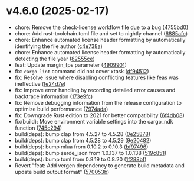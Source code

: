 # v4.6.0 (2025-02-17)

* chore: Remove the check-license workflow file due to a bug ([4755bd0](https://github.com/shadow3aaa/fas-rs/commit/4755bd0))
* chore: Add rust-toolchain.toml file and set to nightly channel ([6885afc](https://github.com/shadow3aaa/fas-rs/commit/6885afc))
* chore: Enhance automated license header formatting by automatically identifying the file author ([c4e738a](https://github.com/shadow3aaa/fas-rs/commit/c4e738a))
* chore: Enhance automated license header formatting by automatically detecting the file year ([82555ce](https://github.com/shadow3aaa/fas-rs/commit/82555ce))
* feat: Update margin_fps parameter ([4909901](https://github.com/shadow3aaa/fas-rs/commit/4909901))
* fix: `cargo lint` command did not cover xtask ([df94512](https://github.com/shadow3aaa/fas-rs/commit/df94512))
* fix: Resolve issue where disabling conflicting features like feas was ineffective ([fe24d7e](https://github.com/shadow3aaa/fas-rs/commit/fe24d7e))
* fix: Improve error handling by recording detailed error causes and backtrace information ([173e9fc](https://github.com/shadow3aaa/fas-rs/commit/173e9fc))
* fix: Remove debugging information from the release configuration to optimize build performance ([7974ada](https://github.com/shadow3aaa/fas-rs/commit/7974ada))
* fix: Downgrade Rust edition to 2021 for better compatibility ([6f4db08](https://github.com/shadow3aaa/fas-rs/commit/6f4db08))
* fix(build): Move environment variable settings into the cargo_ndk function ([745c294](https://github.com/shadow3aaa/fas-rs/commit/745c294))
* build(deps): bump clap from 4.5.27 to 4.5.28 ([0e25878](https://github.com/shadow3aaa/fas-rs/commit/0e25878))
* build(deps): bump clap from 4.5.28 to 4.5.29 ([9e20482](https://github.com/shadow3aaa/fas-rs/commit/9e20482))
* build(deps): bump mlua from 0.10.2 to 0.10.3 ([bf97496](https://github.com/shadow3aaa/fas-rs/commit/bf97496))
* build(deps): bump serde_json from 1.0.137 to 1.0.138 ([519c851](https://github.com/shadow3aaa/fas-rs/commit/519c851))
* build(deps): bump toml from 0.8.19 to 0.8.20 ([1f288bf](https://github.com/shadow3aaa/fas-rs/commit/1f288bf))
* Revert "feat: Add vergen dependency to generate build metadata and update build output format" ([570053b](https://github.com/shadow3aaa/fas-rs/commit/570053b))
